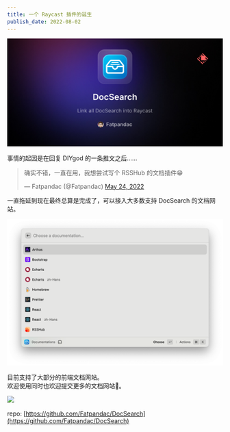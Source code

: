 ```yaml
---
title: 一个 Raycast 插件的诞生
publish_date: 2022-08-02
---
```


![DocSearch](/images/extension-og.png)

事情的起因是在回复 DIYgod 的一条推文之后……

<!-- more -->

<blockquote class="twitter-tweet"><p lang="zh" dir="ltr">确实不错，一直在用，我想尝试写个 RSSHub 的文档插件😁</p>&mdash; Fatpandac (@Fatpandac) <a href="https://twitter.com/Fatpandac/status/1528919784007643136?ref_src=twsrc%5Etfw">May 24, 2022</a></blockquote> <script async src="https://platform.twitter.com/widgets.js" charset="utf-8"></script>

一直拖延到现在最终总算是完成了，可以接入大多数支持 DocSearch 的文档网站。

![DocSearch Raycast's extension interface](/images/AbPWJgKTtSl8aR1.png)

目前支持了大部分的前端文档网站。  
欢迎使用同时也欢迎提交更多的文档网站🙏。

<a title="Install DocSearch Raycast Extension" href="https://www.raycast.com/Fatpandac/docsearch#install">
  <img height="64" style="height: 64px" src="https://assets.raycast.com/Fatpandac/docsearch/install_button@2x.png">
</a>

repo: [https://github.com/Fatpandac/DocSearch](https://github.com/Fatpandac/DocSearch)
